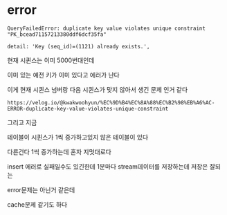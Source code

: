 # error

```
QueryFailedError: duplicate key value violates unique constraint "PK_bcead71157213380ddf6dcf35fa"
```

```
detail: 'Key (seq_id)=(1121) already exists.',
```

현재 시퀸스는 이미 5000번대인데 

이미 있는 예전 키가 이미 있다고 에러가 난다 

이게 현재 시퀸스 넘버랑 다음 시퀸스가 맞지 않아서 생긴 문제 인거 같다

```
https://velog.io/@kwakwoohyun/%EC%9D%B4%EC%8A%88%EC%B2%98%EB%A6%AC-ERROR-duplicate-key-value-violates-unique-constraint
```

그리고 지금

테이블이 시퀸스가 1씩 증가하고있지 않은 테이블이 있다

다른건다 1씩 증가하는데 혼자 지멋대로다 

insert 에러로 실패일수도 있긴한데 1분마다 stream데이터를 저장하는데 저장은 잘되는 

error문제는 아닌거 같은데 

cache문제 같기도 하다 


